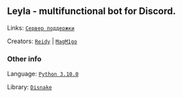 ## Leyla - multifunctional bot for Discord. 

Links: [`Сервер поддержки`](https://discord.gg/43zapTjgvm)

Creators: [`Reidy`](https://discord.com/users/848593011038224405) | [`MagM1go`](https://discord.com/users/598387707311554570)


### Other info

Language: [`Python 3.10.0`](https://python.org)

Library: [`Disnake`](https://pypi.org/project/disnake/)
